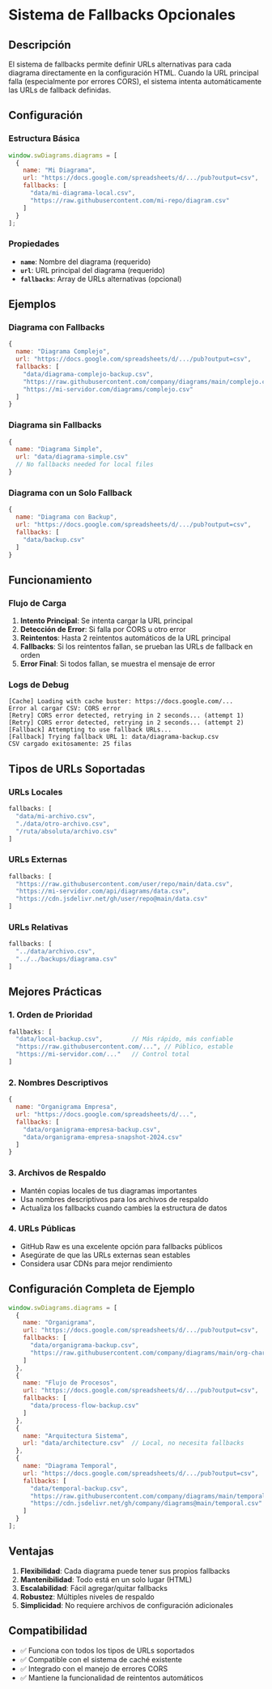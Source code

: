 # Sistema de Fallbacks Opcionales

## Descripción

El sistema de fallbacks permite definir URLs alternativas para cada diagrama directamente en la configuración HTML. Cuando la URL principal falla (especialmente por errores CORS), el sistema intenta automáticamente las URLs de fallback definidas.

## Configuración

### Estructura Básica

```javascript
window.swDiagrams.diagrams = [
  {
    name: "Mi Diagrama",
    url: "https://docs.google.com/spreadsheets/d/.../pub?output=csv",
    fallbacks: [
      "data/mi-diagrama-local.csv",
      "https://raw.githubusercontent.com/mi-repo/diagram.csv"
    ]
  }
];
```

### Propiedades

- **`name`**: Nombre del diagrama (requerido)
- **`url`**: URL principal del diagrama (requerido)
- **`fallbacks`**: Array de URLs alternativas (opcional)

## Ejemplos

### Diagrama con Fallbacks

```javascript
{
  name: "Diagrama Complejo",
  url: "https://docs.google.com/spreadsheets/d/.../pub?output=csv",
  fallbacks: [
    "data/diagrama-complejo-backup.csv",
    "https://raw.githubusercontent.com/company/diagrams/main/complejo.csv",
    "https://mi-servidor.com/diagrams/complejo.csv"
  ]
}
```

### Diagrama sin Fallbacks

```javascript
{
  name: "Diagrama Simple",
  url: "data/diagrama-simple.csv"
  // No fallbacks needed for local files
}
```

### Diagrama con un Solo Fallback

```javascript
{
  name: "Diagrama con Backup",
  url: "https://docs.google.com/spreadsheets/d/.../pub?output=csv",
  fallbacks: [
    "data/backup.csv"
  ]
}
```

## Funcionamiento

### Flujo de Carga

1. **Intento Principal**: Se intenta cargar la URL principal
2. **Detección de Error**: Si falla por CORS u otro error
3. **Reintentos**: Hasta 2 reintentos automáticos de la URL principal
4. **Fallbacks**: Si los reintentos fallan, se prueban las URLs de fallback en orden
5. **Error Final**: Si todos fallan, se muestra el mensaje de error

### Logs de Debug

```
[Cache] Loading with cache buster: https://docs.google.com/...
Error al cargar CSV: CORS error
[Retry] CORS error detected, retrying in 2 seconds... (attempt 1)
[Retry] CORS error detected, retrying in 2 seconds... (attempt 2)
[Fallback] Attempting to use fallback URLs...
[Fallback] Trying fallback URL 1: data/diagrama-backup.csv
CSV cargado exitosamente: 25 filas
```

## Tipos de URLs Soportadas

### URLs Locales
```javascript
fallbacks: [
  "data/mi-archivo.csv",
  "./data/otro-archivo.csv",
  "/ruta/absoluta/archivo.csv"
]
```

### URLs Externas
```javascript
fallbacks: [
  "https://raw.githubusercontent.com/user/repo/main/data.csv",
  "https://mi-servidor.com/api/diagrams/data.csv",
  "https://cdn.jsdelivr.net/gh/user/repo@main/data.csv"
]
```

### URLs Relativas
```javascript
fallbacks: [
  "../data/archivo.csv",
  "../../backups/diagrama.csv"
]
```

## Mejores Prácticas

### 1. Orden de Prioridad
```javascript
fallbacks: [
  "data/local-backup.csv",        // Más rápido, más confiable
  "https://raw.githubusercontent.com/...", // Público, estable
  "https://mi-servidor.com/..."   // Control total
]
```

### 2. Nombres Descriptivos
```javascript
{
  name: "Organigrama Empresa",
  url: "https://docs.google.com/spreadsheets/d/...",
  fallbacks: [
    "data/organigrama-empresa-backup.csv",
    "data/organigrama-empresa-snapshot-2024.csv"
  ]
}
```

### 3. Archivos de Respaldo
- Mantén copias locales de tus diagramas importantes
- Usa nombres descriptivos para los archivos de respaldo
- Actualiza los fallbacks cuando cambies la estructura de datos

### 4. URLs Públicas
- GitHub Raw es una excelente opción para fallbacks públicos
- Asegúrate de que las URLs externas sean estables
- Considera usar CDNs para mejor rendimiento

## Configuración Completa de Ejemplo

```javascript
window.swDiagrams.diagrams = [
  {
    name: "Organigrama",
    url: "https://docs.google.com/spreadsheets/d/.../pub?output=csv",
    fallbacks: [
      "data/organigrama-backup.csv",
      "https://raw.githubusercontent.com/company/diagrams/main/org-chart.csv"
    ]
  },
  {
    name: "Flujo de Procesos",
    url: "https://docs.google.com/spreadsheets/d/.../pub?output=csv",
    fallbacks: [
      "data/process-flow-backup.csv"
    ]
  },
  {
    name: "Arquitectura Sistema",
    url: "data/architecture.csv"  // Local, no necesita fallbacks
  },
  {
    name: "Diagrama Temporal",
    url: "https://docs.google.com/spreadsheets/d/.../pub?output=csv",
    fallbacks: [
      "data/temporal-backup.csv",
      "https://raw.githubusercontent.com/company/diagrams/main/temporal.csv",
      "https://cdn.jsdelivr.net/gh/company/diagrams@main/temporal.csv"
    ]
  }
];
```

## Ventajas

1. **Flexibilidad**: Cada diagrama puede tener sus propios fallbacks
2. **Mantenibilidad**: Todo está en un solo lugar (HTML)
3. **Escalabilidad**: Fácil agregar/quitar fallbacks
4. **Robustez**: Múltiples niveles de respaldo
5. **Simplicidad**: No requiere archivos de configuración adicionales

## Compatibilidad

- ✅ Funciona con todos los tipos de URLs soportados
- ✅ Compatible con el sistema de caché existente
- ✅ Integrado con el manejo de errores CORS
- ✅ Mantiene la funcionalidad de reintentos automáticos 